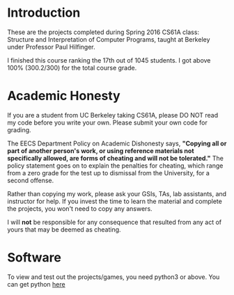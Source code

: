 # Introduction
These are the projects completed during Spring 2016 CS61A class: Structure and Interpretation of Computer Programs, taught at Berkeley under Professor Paul Hilfinger.

I finished this course ranking the 17th out of 1045 students. I got above 100%  (300.2/300) for the total course grade.

# Academic Honesty
If you are a student from UC Berkeley taking CS61A, please DO NOT read my code before you write your own.
Please submit your own code for grading.

The EECS Department Policy on Academic Dishonesty says, **"Copying all or part of another person's work, or using reference materials not specifically allowed, are forms of cheating and will not be tolerated."** 
The policy statement goes on to explain the penalties for cheating, which range from a zero grade for the test up to dismissal from the University, for a second offense.

Rather than copying my work, please ask your GSIs, TAs, lab assistants, and instructor for help. If you invest the time to learn the material and complete the projects, you won't need to copy any answers.

I will **not** be responsible for any consequence that resulted from any act of yours that may be deemed as cheating.

# Software
To view and test out the projects/games, you need python3 or above. You can get python [here](https://www.python.org/downloads/release/python-343/)
